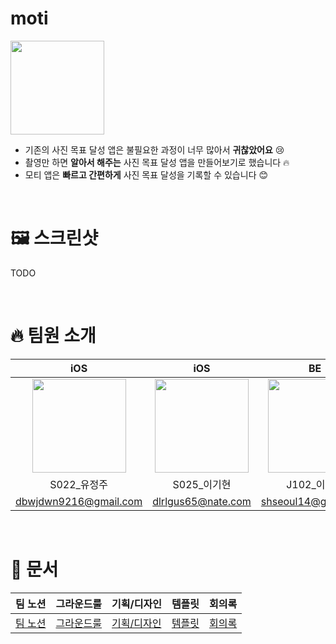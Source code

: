 # moti 
<img src="https://github.com/boostcampwm2023/iOS02-moti/assets/89075274/779bef03-5b82-458f-9fd1-12d43eeece57" width="150" height="150"/>  

- 기존의 사진 목표 달성 앱은 불필요한 과정이 너무 많아서 **귀찮았어요** 😢
- 촬영만 하면 **알아서 해주는** 사진 목표 달성 앱을 만들어보기로 했습니다 🔥
- 모티 앱은 **빠르고 간편하게** 사진 목표 달성을 기록할 수 있습니다 😊

</br>

# 🖼️ 스크린샷
TODO

</br>

# 🔥 팀원 소개
<table>
    <thead>
        <tr >
            <th style="text-align:center;" >iOS</th>
            <th style="text-align:center;" >iOS</th>
            <th style="text-align:center;" >BE</th>
            <th style="text-align:center;" >BE</th>
        </tr>
    </thead>
    <tbody align=center>
        <tr>
            <td><a href="https://github.com/jeongju9216"><img width="150" src="https://github.com/jeongju9216.png" /></a></td>
            <td><a href="https://github.com/looloolalaa"><img width="150" src="https://github.com/looloolalaa.png" /></a></td>
            <td><a href="https://github.com/lsh23"><img width="150" src="https://github.com/lsh23.png" /></a></td>
            <td><a href="https://github.com/Dltmd202"><img width="150" src="https://github.com/Dltmd202.png" /></a></td>
        </tr>
        <tr>
            <td>S022_유정주</td>
            <td>S025_이기현</td>
            <td>J102_이세형</td>
            <td>J107_이승환</td>
        </tr>
        <tr>
            <td><a href="dbwjdwn9216@gmail.com">dbwjdwn9216@gmail.com</a></td>
            <td><a href="dlrlgus65@nate.com">dlrlgus65@nate.com</a></td>
            <td><a href="shseoul14@gmail.com">shseoul14@gmail.com</a></td>
            <td><a href="dltmd202@gmail.com">dltmd202@gmail.com</a></td>
        </tr>
    </tbody>
</table>

</br>

# 📔 문서
| 팀 노션 | 그라운드룰 | 기획/디자인 | 템플릿 | 회의록 |
|---|---|---|---|---|
| [팀 노션](https://jeong9216.notion.site/moti-003002603e5e49c48750d83668508c8e?pvs=4) | [그라운드룰](https://jeong9216.notion.site/abdf3f7229fe469186dcf11e2ba686bd?pvs=4) | [기획/디자인](https://www.figma.com/file/Qeluz7lzMO7igCvL26BymS/%EB%AA%A8%ED%8B%B0?type=design&node-id=0%3A1&mode=design&t=0no8SURD3YhZBxfp-1) | [템플릿](https://jeong9216.notion.site/dc911fa357ef4063859d8650ba46e30a?pvs=4) | [회의록](https://jeong9216.notion.site/116f25437164432db1e34ab534fe8069?pvs=4) |
